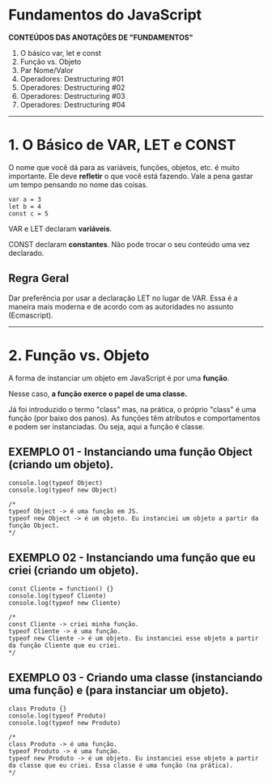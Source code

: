 # Fundamentos do JavaScript
**CONTEÚDOS DAS ANOTAÇÕES DE "FUNDAMENTOS"**
1. O básico var, let e const
2. Função vs. Objeto
3. Par Nome/Valor
4. Operadores: Destructuring #01
5. Operadores: Destructuring #02
6. Operadores: Destructuring #03
7. Operadores: Destructuring #04

---

# 1. O Básico de VAR, LET e CONST

O nome que você dá para as variáveis, funções, objetos, etc. é muito importante. Ele deve **refletir** o que você está fazendo. Vale a pena gastar um tempo pensando no nome das coisas.

```
var a = 3
let b = 4
const c = 5
```

VAR e LET declaram **variáveis**.

CONST declaram **constantes**. Não pode trocar o seu conteúdo uma vez declarado.

## Regra Geral

Dar preferência por usar a declaração LET no lugar de VAR. Essa é a maneira mais moderna e de acordo com as autoridades no assunto (Ecmascript).

---
# 2. Função vs. Objeto

A forma de instanciar um objeto em JavaScript é por uma **função**. 

Nesse caso, **a função exerce o papel de uma classe.**

Já foi introduzido o termo "class" mas, na prática, o próprio "class" é uma função (por baixo dos panos). As funções têm atributos e comportamentos e podem ser instanciadas. Ou seja, aqui a função é classe.

## EXEMPLO 01 - **Instanciando uma função Object (criando um objeto).**
```
console.log(typeof Object)
console.log(typeof new Object)

/*
typeof Object -> é uma função em JS.
typeof new Object -> é um objeto. Eu instanciei um objeto a partir da função Object.
*/
```
## EXEMPLO 02 - **Instanciando uma função que eu criei (criando um objeto).**

```
const Cliente = function() {}
console.log(typeof Cliente)
console.log(typeof new Cliente)

/*
const Cliente -> criei minha função.
typeof Cliente -> é uma função.
typeof new Cliente -> é um objeto. Eu instanciei esse objeto a partir da função Cliente que eu criei.
*/
```
## EXEMPLO 03 - **Criando uma classe (instanciando uma função) e (para instanciar um objeto).**

```
class Produto {}
console.log(typeof Produto)
console.log(typeof new Produto)

/*
class Produto -> é uma função.
typeof Produto -> é uma função.
typeof new Produto -> é um objeto. Eu instanciei esse objeto a partir da classe que eu criei. Essa classe é uma função (na prática).
*/
```
